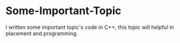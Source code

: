 # Some-Important-Topic
 I written some important topic's code in C++, this topic will helpful in placement and programming.
